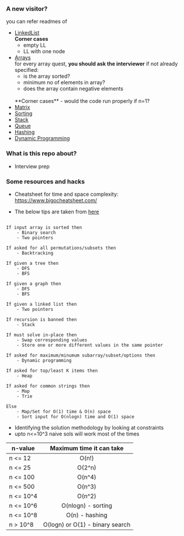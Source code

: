 ### A new visitor?
you can refer readmes of
- [LinkedList](LinkedList/)
    <br>
    **Corner cases**
    - empty LL
    - LL with one node 
- [Arrays](Arrays/)
    <br>
    for every array quest, **you should ask the interviewer** if not already specified:
    - is the array sorted?
    - minimum no of elements in array?
    - does the array contain negative elements
    <br>
    **Corner cases**
    - would the code run properly if n=1?
- [Matrix](Matrix/)
- [Sorting](Sorting/)
- [Stack](Stack/)
- [Queue](Queue/)
- [Hashing](Hashing/)
- [Dynamic Programming](DP_striver/)

### What is this repo about?
- Interview prep 

### Some resources and hacks 

- Cheatsheet for time and space complexity:
https://www.bigocheatsheet.com/


- The below tips are taken from [here](https://github.com/SeanPrashad/leetcode-patterns)

``` 

If input array is sorted then
    - Binary search
    - Two pointers

If asked for all permutations/subsets then
    - Backtracking

If given a tree then
    - DFS
    - BFS

If given a graph then
    - DFS
    - BFS

If given a linked list then
    - Two pointers

If recursion is banned then
    - Stack

If must solve in-place then
    - Swap corresponding values
    - Store one or more different values in the same pointer

If asked for maximum/minumum subarray/subset/options then
    - Dynamic programming

If asked for top/least K items then
    - Heap

If asked for common strings then
    - Map
    - Trie

Else
    - Map/Set for O(1) time & O(n) space
    - Sort input for O(nlogn) time and O(1) space

```

- Identifying the solution methodology by looking at constraints 
- upto n<=10^3 naive sols will work most of the times

n-value | Maximum time it can take |
------- | :----------------: |
n <= 12 | O(n!)
n <= 25 | O(2^n)
n <= 100 | O(n^4)
n <= 500 | O(n^3)
n <= 10^4 | O(n^2)
n <= 10^6 | O(nlogn) - sorting 
n <= 10^8 | O(n) - hashing
n > 10^8 | O(logn) or O(1) - binary search


